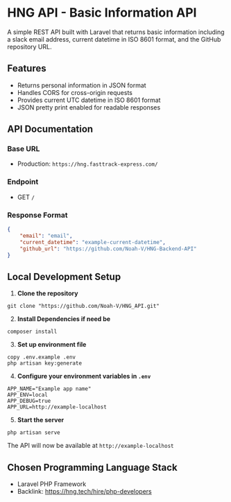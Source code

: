 # HNG API - Basic Information API

A simple REST API built with Laravel that returns basic information including a slack email address, current datetime in ISO 8601 format, and the GitHub repository URL.

## Features

- Returns personal information in JSON format
- Handles CORS for cross-origin requests
- Provides current UTC datetime in ISO 8601 format
- JSON pretty print enabled for readable responses


## API Documentation

### Base URL
- Production: `https://hng.fasttrack-express.com/`



### Endpoint
- GET `/`

### Response Format
```json
{
    "email": "email",
    "current_datetime": "example-current-datetime",
    "github_url": "https://github.com/Noah-V/HNG-Backend-API"
}
```


## Local Development Setup

1. **Clone the repository**
```
git clone "https://github.com/Noah-V/HNG_API.git"
```

2. **Install Dependencies if need be**
```
composer install
```

3. **Set up environment file**
```
copy .env.example .env
php artisan key:generate
```

4. **Configure your environment variables in `.env`**
```
APP_NAME="Example app name"
APP_ENV=local
APP_DEBUG=true
APP_URL=http://example-localhost
```

5. **Start the server**
```
php artisan serve
```

The API will now be available at `http://example-localhost`

## Chosen Programming Language Stack

- Laravel PHP Framework
- Backlink: https://hng.tech/hire/php-developers
